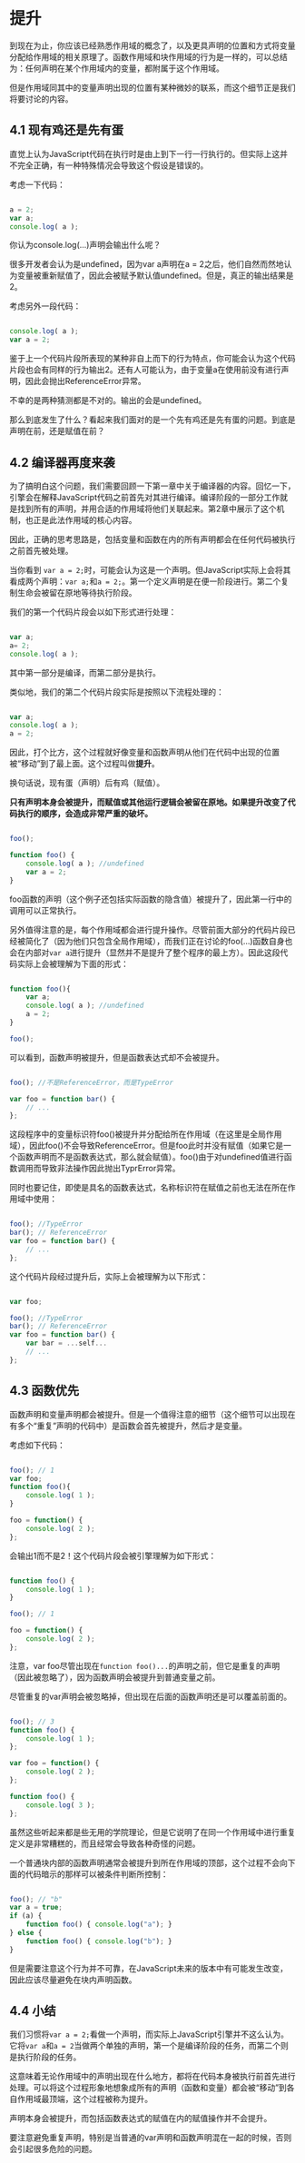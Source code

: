 提升
====

到现在为止，你应该已经熟悉作用域的概念了，以及更具声明的位置和方式将变量分配给作用域的相关原理了。函数作用域和块作用域的行为是一样的，可以总结为：任何声明在某个作用域内的变量，都附属于这个作用域。

但是作用域同其中的变量声明出现的位置有某种微妙的联系，而这个细节正是我们将要讨论的内容。

## 4.1 现有鸡还是先有蛋

直觉上认为JavaScript代码在执行时是由上到下一行一行执行的。但实际上这并不完全正确，有一种特殊情况会导致这个假设是错误的。

考虑一下代码：

```js

a = 2;
var a;
console.log( a );

```

你认为console.log(...)声明会输出什么呢？

很多开发者会认为是undefined，因为var a声明在a = 2之后，他们自然而然地认为变量被重新赋值了，因此会被赋予默认值undefined。但是，真正的输出结果是2。

考虑另外一段代码：

```js

console.log( a );
var a = 2;

```

鉴于上一个代码片段所表现的某种非自上而下的行为特点，你可能会认为这个代码片段也会有同样的行为输出2。还有人可能认为，由于变量a在使用前没有进行声明，因此会抛出ReferenceError异常。

不幸的是两种猜测都是不对的。输出的会是undefined。

那么到底发生了什么？看起来我们面对的是一个先有鸡还是先有蛋的问题。到底是声明在前，还是赋值在前？

## 4.2 编译器再度来袭

为了搞明白这个问题，我们需要回顾一下第一章中关于编译器的内容。回忆一下，引擎会在解释JavaScript代码之前首先对其进行编译。编译阶段的一部分工作就是找到所有的声明，并用合适的作用域将他们关联起来。第2章中展示了这个机制，也正是此法作用域的核心内容。

因此，正确的思考思路是，包括变量和函数在内的所有声明都会在任何代码被执行之前首先被处理。

当你看到 `var a = 2;`时，可能会认为这是一个声明。但JavaScript实际上会将其看成两个声明：`var a;`和`a = 2;`。第一个定义声明是在便一阶段进行。第二个复制生命会被留在原地等待执行阶段。

我们的第一个代码片段会以如下形式进行处理：

```js

var a;
a= 2;
console.log( a );

```

其中第一部分是编译，而第二部分是执行。

类似地，我们的第二个代码片段实际是按照以下流程处理的：

```js

var a;
console.log( a );
a = 2;

```

因此，打个比方，这个过程就好像变量和函数声明从他们在代码中出现的位置被“移动”到了最上面。这个过程叫做**提升**。

换句话说，现有蛋（声明）后有鸡（赋值）。

**只有声明本身会被提升，而赋值或其他运行逻辑会被留在原地。如果提升改变了代码执行的顺序，会造成非常严重的破坏。**

```js

foo();

function foo() {
	console.log( a ); //undefined
	var a = 2;
}

```

foo函数的声明（这个例子还包括实际函数的隐含值）被提升了，因此第一行中的调用可以正常执行。

另外值得注意的是，每个作用域都会进行提升操作。尽管前面大部分的代码片段已经被简化了（因为他们只包含全局作用域），而我们正在讨论的foo(...)函数自身也会在内部对`var a`进行提升（显然并不是提升了整个程序的最上方）。因此这段代码实际上会被理解为下面的形式：

```js

function foo(){
	var a;
	console.log( a ); //undefined
	a = 2;
}

foo();

```

可以看到，函数声明被提升，但是函数表达式却不会被提升。

```js

foo(); //不是ReferenceError，而是TypeError

var foo = function bar() {
	// ...
};

```

这段程序中的变量标识符foo()被提升并分配给所在作用域（在这里是全局作用域），因此foo()不会导致ReferenceError。但是foo此时并没有赋值（如果它是一个函数声明而不是函数表达式，那么就会赋值）。foo()由于对undefined值进行函数调用而导致非法操作因此抛出TyprError异常。

同时也要记住，即使是具名的函数表达式，名称标识符在赋值之前也无法在所在作用域中使用：

```js

foo(); //TypeError
bar(); // ReferenceError
var foo = function bar() {
	// ...
};

```

这个代码片段经过提升后，实际上会被理解为以下形式：

```js

var foo;

foo(); //TypeError
bar(); // ReferenceError
var foo = function bar() {
	var bar = ...self...
	// ...
};

```

## 4.3 函数优先

函数声明和变量声明都会被提升。但是一个值得注意的细节（这个细节可以出现在有多个“重复”声明的代码中）是函数会首先被提升，然后才是变量。

考虑如下代码：

```js

foo(); // 1
var foo;
function foo(){
	console.log( 1 );
}

foo = function() {
	console.log( 2 );
};

```

会输出1而不是2！这个代码片段会被引擎理解为如下形式：

```js

function foo() {
	console.log( 1 );
}

foo(); // 1

foo = function() {
	console.log( 2 );
};

```

注意，var foo尽管出现在`function foo()...`的声明之前，但它是重复的声明（因此被忽略了），因为函数声明会被提升到普通变量之前。

尽管重复的var声明会被忽略掉，但出现在后面的函数声明还是可以覆盖前面的。

```js

foo(); // 3
function foo() {
	console.log( 1 );
};

var foo = function() {
	console.log( 2 );
};

function foo() {
	console.log( 3 );
};

```

虽然这些听起来都是些无用的学院理论，但是它说明了在同一个作用域中进行重复定义是非常糟糕的，而且经常会导致各种奇怪的问题。

一个普通块内部的函数声明通常会被提升到所在作用域的顶部，这个过程不会向下面的代码暗示的那样可以被条件判断所控制：

```js

foo(); // "b"
var a = true;
if (a) {
	function foo() { console.log("a"); }
} else {
	function foo() { console.log("b"); }
}

```

但是需要注意这个行为并不可靠，在JavaScript未来的版本中有可能发生改变，因此应该尽量避免在块内声明函数。

## 4.4 小结

我们习惯将`var a = 2;`看做一个声明，而实际上JavaScript引擎并不这么认为。它将`var a`和`a = 2`当做两个单独的声明，第一个是编译阶段的任务，而第二个则是执行阶段的任务。

这意味着无论作用域中的声明出现在什么地方，都将在代码本身被执行前首先进行处理。可以将这个过程形象地想象成所有的声明（函数和变量）都会被“移动”到各自作用域最顶端，这个过程被称为提升。

声明本身会被提升，而包括函数表达式的赋值在内的赋值操作并不会提升。

要注意避免重复声明，特别是当普通的var声明和函数声明混在一起的时候，否则会引起很多危险的问题。
